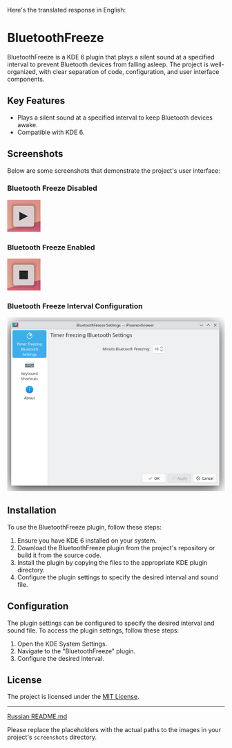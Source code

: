 Here's the translated response in English:

# BluetoothFreeze

BluetoothFreeze is a KDE 6 plugin that plays a silent sound at a specified interval to prevent Bluetooth devices from falling asleep. The project is well-organized, with clear separation of code, configuration, and user interface components.

## Key Features

- Plays a silent sound at a specified interval to keep Bluetooth devices awake.
- Compatible with KDE 6.

## Screenshots

Below are some screenshots that demonstrate the project's user interface:

### Bluetooth Freeze Disabled
![Not Bluetooth Freeze](screenshots/screen_not_freeze.png)
### Bluetooth Freeze Enabled
![On Bluetooth Freeze](screenshots/screen_on_freeze.png)
### Bluetooth Freeze Interval Configuration
![Screenshot 3](screenshots/screen_settings.png)

## Installation

To use the BluetoothFreeze plugin, follow these steps:

1. Ensure you have KDE 6 installed on your system.
2. Download the BluetoothFreeze plugin from the project's repository or build it from the source code.
3. Install the plugin by copying the files to the appropriate KDE plugin directory.
4. Configure the plugin settings to specify the desired interval and sound file.

## Configuration

The plugin settings can be configured to specify the desired interval and sound file. To access the plugin settings, follow these steps:

1. Open the KDE System Settings.
2. Navigate to the "BluetoothFreeze" plugin.
3. Configure the desired interval.

## License

The project is licensed under the [MIT License](LICENSE.md).

---

[Russian README.md](README_ru.md)

Please replace the placeholders with the actual paths to the images in your project's `screenshots` directory.
